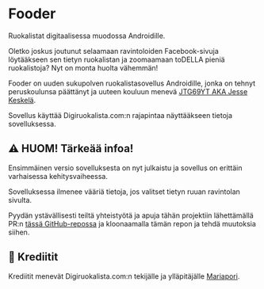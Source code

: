 #  Fooder
Ruokalistat digitaalisessa muodossa Androidille.

Oletko joskus joutunut selaamaan ravintoloiden Facebook-sivuja löytääkseen sen tietyn ruokalistan ja zoomaamaan toDELLA pieniä ruokalistoja? Nyt on monta huolta vähemmän!

Fooder on uuden sukupolven ruokalistasovellus Androidille, jonka on tehnyt peruskoulunsa päättänyt ja uuteen kouluun menevä [JTG69YT AKA Jesse Keskelä](https://github.com/JTG69YT).

Sovellus käyttää Digiruokalista.com:n rajapintaa näyttääkseen tietoja sovelluksessa.

## ⚠️ HUOM! Tärkeää infoa!
Ensimmäinen versio sovelluksesta on nyt julkaistu ja sovellus on erittäin varhaisessa kehitysvaiheessa.

Sovelluksessa ilmenee vääriä tietoja, jos valitset tietyn ruuan ravintolan sivulta.

Pyydän ystävällisesti teiltä yhteistyötä ja apuja tähän projektiin lähettämällä PR:n [tässä GitHub-repossa](https://github.com/JTG69YT/Fooder-Android/pulls) ja kloonaamalla tämän repon ja tehdä muutoksia siihen.

## 🙏 Krediitit
Krediitit menevät Digiruokalista.com:n tekijälle ja ylläpitäjälle [Mariapori](https://github.com/Mariapori/Digiruokalista.com).